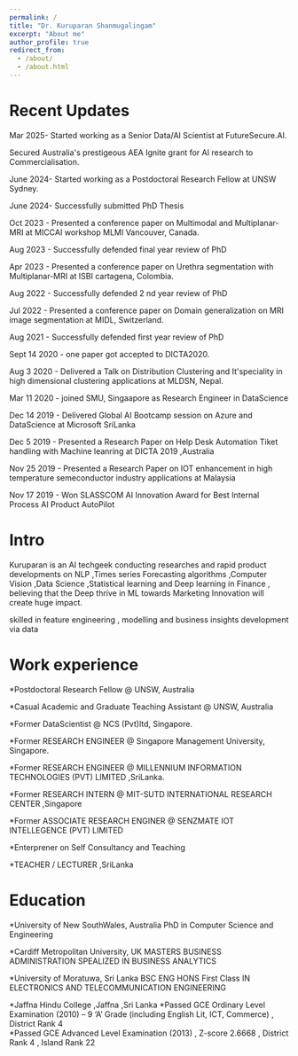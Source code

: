```yaml
---
permalink: /
title: "Dr. Kuruparan Shanmugalingam"
excerpt: "About me"
author_profile: true
redirect_from: 
  - /about/
  - /about.html
---
```

Recent Updates
======
Mar 2025- Started working as a Senior Data/AI Scientist at FutureSecure.AI.

Secured Australia's prestigeous AEA Ignite grant for AI research to Commercialisation.

June 2024- Started working as a Postdoctoral Research Fellow at UNSW Sydney.

June 2024- Successfully submitted PhD Thesis

Oct 2023 - Presented a conference paper on  Multimodal and  Multiplanar-MRI  at MICCAI workshop MLMI  Vancouver, Canada.

Aug 2023 - Successfully defended final year  review of PhD

Apr 2023 - Presented a conference paper on  Urethra segmentation with Multiplanar-MRI  at ISBI cartagena, Colombia.

Aug 2022 - Successfully defended 2 nd year  review of PhD

Jul 2022 - Presented a conference paper on Domain generalization on MRI image segmentation at MIDL, Switzerland.

Aug 2021 - Successfully defended first year review of PhD

Sept 14 2020 - one paper got accepted to DICTA2020.

Aug 3 2020 - Delivered a Talk on Distribution Clustering and It'speciality in high dimensional clustering applications at MLDSN, Nepal.

Mar 11 2020 - joined SMU, Singaapore as Research Engineer in DataScience

Dec 14 2019 - Delivered Global AI Bootcamp session on Azure and DataScience at Microsoft SriLanka

Dec 5 2019 - Presented a Research Paper on Help Desk Automation  Tiket handling with Machine leanring at DICTA 2019 ,Australia

Nov 25 2019 - Presented a Research Paper on IOT enhancement in high temperature semeconductor industry applications at Malaysia

Nov 17 2019 - Won SLASSCOM AI Innovation Award for Best Internal Process AI Product AutoPilot


Intro
======

Kuruparan is an AI techgeek conducting researches and rapid product developments on NLP ,Times series Forecasting algorithms ,Computer Vision ,Data Science ,Statistical learning and Deep learning in Finance , believing that the Deep thrive in ML towards Marketing Innovation will create huge impact.

skilled in feature engineering , modelling and business insights development via data 


                                                                    
Work experience
======
*Postdoctoral Research Fellow @ UNSW, Australia

*Casual Academic and Graduate Teaching Assistant @ UNSW, Australia

*Former DataScientist @ NCS (Pvt)ltd, Singapore.

*Former RESEARCH ENGINEER @ Singapore Management University, Singapore.  

*Former RESEARCH ENGINEER @ MILLENNIUM INFORMATION TECHNOLOGIES (PVT) LIMITED ,SriLanka.  

*Former RESEARCH INTERN  @ MIT-SUTD INTERNATIONAL RESEARCH CENTER ,Singapore    

*Former ASSOCIATE RESEARCH ENGINER @ SENZMATE IOT INTELLEGENCE (PVT) LIMITED     

*Enterprener on Self Consultancy and  Teaching 

*TEACHER / LECTURER ,SriLanka


Education
======

*University of New SouthWales, Australia                                                                                                  PhD in Computer Science and Engineering  

*Cardiff Metropolitan University, UK                                                                                                      MASTERS BUSINESS ADMINISTRATION SPEALIZED IN BUSINESS ANALYTICS    

*University of Moratuwa, Sri Lanka                                                                                                        BSC ENG HONS First Class IN ELECTRONICS AND TELECOMMUNICATION ENGINEERING                                                            

*Jaffna Hindu College ,Jaffna ,Sri Lanka
*Passed GCE Ordinary Level Examination (2010) – 9 ‘A’ Grade (including English Lit, ICT, Commerce) ,    District Rank 4    
*Passed GCE Advanced Level Examination (2013) , Z-score   2.6668 , District Rank 4 ,  Island Rank 22                                                              
                                                                                          
 




  
